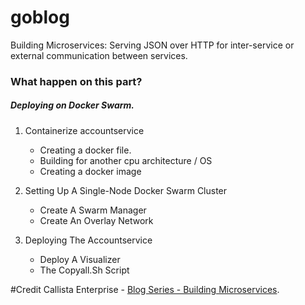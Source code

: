 # goblog
Building Microservices: Serving JSON over HTTP for inter-service or external communication between services.


### What happen on this part?

##### Deploying on Docker Swarm.
1. Containerize accountservice
    - Creating a docker file.
    - Building for another cpu architecture / OS
    - Creating a docker image

2. Setting Up A Single-Node Docker Swarm Cluster
    - Create A Swarm Manager
    - Create An Overlay Network

3. Deploying The Accountservice
    - Deploy A Visualizer
    - The Copyall.Sh Script

#Credit
Callista Enterprise - [Blog Series - Building Microservices](http://callistaenterprise.se/blogg/teknik/2015/05/20/blog-series-building-microservices/).